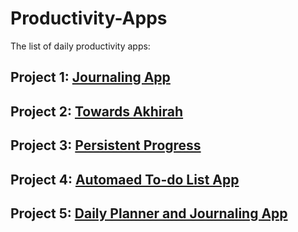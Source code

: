 # Productivity-Apps
The list of daily productivity apps:

## Project 1: [Journaling App](https://github.com/Gardashaliyeva/Journaling-App)
## Project 2: [Towards Akhirah](https://github.com/Gardashaliyeva/Towards-Akhirah)
## Project 3: [Persistent Progress](https://github.com/Gardashaliyeva/Persistent-Progress)
## Project 4: [Automaed To-do List App](https://github.com/Gardashaliyeva/Automated-To-do-List-App)
## Project 5: [Daily Planner and Journaling App](https://github.com/Gardashaliyeva/Daily-Planner-and-Journaling-App)
